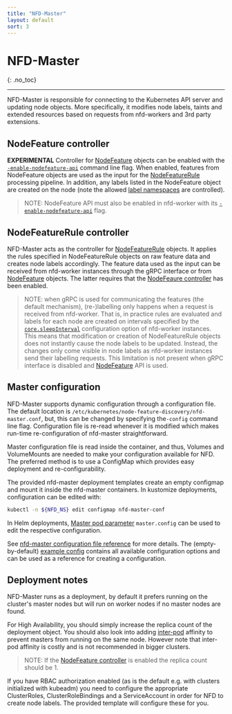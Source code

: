 ```yaml
---
title: "NFD-Master"
layout: default
sort: 3
---
```


# NFD-Master
{: .no_toc}

---

NFD-Master is responsible for connecting to the Kubernetes API server and
updating node objects. More specifically, it modifies node labels, taints and
extended resources based on requests from nfd-workers and 3rd party extensions.

## NodeFeature controller

**EXPERIMENTAL**
Controller for [NodeFeature](custom-resources.md#nodefeature-custom-resource)
objects can be enabled with the
[`-enable-nodefeature-api`](../reference/master-commandline-reference.md#-enable-nodefeature-api)
command line flag. When enabled, features from NodeFeature objects are used as
the input for the [NodeFeatureRule](custom-resources.md#nodefeaturerule)
processing pipeline. In addition, any labels listed in the NodeFeature object
are created on the node (note the allowed
[label namespaces](customization-guide.md#node-labels) are controlled).

> NOTE: NodeFeature API must also be enabled in nfd-worker with
> its [`-enable-nodefeature-api`](../reference/worker-commandline-reference.md#-enable-nodefeature-api)
> flag.

## NodeFeatureRule controller

NFD-Master acts as the controller for
[NodeFeatureRule](custom-resources.md#nodefeaturerule) objects.
It applies the rules specified in NodeFeatureRule objects on raw feature data
and creates node labels accordingly. The feature data used as the input can be
received from nfd-worker instances through the gRPC interface or from
[NodeFeature](custom-resources.md#nodefeature-custom-resource) objects. The latter
requires that the [NodeFeaure controller](#nodefeature-controller) has been
enabled.

> NOTE: when gRPC is used for communicating the features (the default
> mechanism), (re-)labelling only happens when a request is received from
> nfd-worker. That is, in practice rules are evaluated and labels for each node
> are created on intervals specified by the
> [`core.sleepInterval`](../reference/worker-configuration-reference.md#coresleepinterval)
> configuration option of nfd-worker instances. This means that modification or
> creation of NodeFeatureRule objects does not instantly cause the node
> labels to be updated.  Instead, the changes only come visible in node labels
> as nfd-worker instances send their labelling requests. This limitation is not
> present when gRPC interface is disabled
> and [NodeFeature](custom-resources.md#nodefeature-custom-resource) API is used.

## Master configuration

NFD-Master supports dynamic configuration through a configuration file. The
default location is `/etc/kubernetes/node-feature-discovery/nfd-master.conf`,
but, this can be changed by specifying the`-config` command line flag.
Configuration file is re-read whenever it is modified which makes run-time
re-configuration of nfd-master straightforward.

Master configuration file is read inside the container, and thus, Volumes and
VolumeMounts are needed to make your configuration available for NFD. The
preferred method is to use a ConfigMap which provides easy deployment and
re-configurability.

The provided nfd-master deployment templates create an empty configmap and
mount it inside the nfd-master containers. In kustomize deployments,
configuration can be edited with:

```bash
kubectl -n ${NFD_NS} edit configmap nfd-master-conf
```

In Helm deployments,
[Master pod parameter](../deployment/helm.md#master-pod-parameters)
`master.config` can be used to edit the respective configuration.

See
[nfd-master configuration file reference](../reference/master-configuration-reference.md)
for more details.
The (empty-by-default)
[example config](https://github.com/kubernetes-sigs/node-feature-discovery/blob/{{site.release}}/deployment/components/master-config/nfd-master.conf.example)
contains all available configuration options and can be used as a reference
for creating a configuration.

## Deployment notes

NFD-Master runs as a deployment, by default
it prefers running on the cluster's master nodes but will run on worker
nodes if no master nodes are found.

For High Availability, you should simply increase the replica count of
the deployment object. You should also look into adding
[inter-pod](https://kubernetes.io/docs/concepts/configuration/assign-pod-node/#affinity-and-anti-affinity)
affinity to prevent masters from running on the same node.
However note that inter-pod affinity is costly and is not recommended
in bigger clusters.

> NOTE: If the [NodeFeature controller](#nodefeature-controller) is enabled the
> replica count should be 1.

If you have RBAC authorization enabled (as is the default e.g. with clusters
initialized with kubeadm) you need to configure the appropriate ClusterRoles,
ClusterRoleBindings and a ServiceAccount in order for NFD to create node
labels. The provided template will configure these for you.
